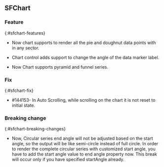 ## SFChart

### Feature
{:#sfchart-features}

* Now chart supports to render all the pie and doughnut data points with in any sector.

* Chart control adds support to change the angle of the data marker label.

* Now Chart supports pyramid and funnel series.

### Fix
{:#sfchart-fix}

* \#144153- In Auto Scrolling, while scrolling on the chart it is not reset to initial state.

### Breaking change
{:#sfchart-breaking-changes}

* Now, Circular series end angle will not be adjusted based on the start angle, so the output will be like semi-circle instead of full circle. In order to render the complete circular series with customized start angle, you have to add the start angle value to end angle property now. This break will occur only if you have specified startAngle already.
